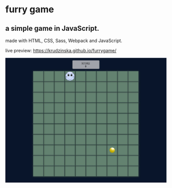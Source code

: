 # furry game

## a simple game in JavaScript.

made with HTML, CSS, Sass, Webpack and JavaScript.

live preview: https://krudzinska.github.io/furrygame/

![game](screens/game.jpg)
